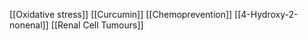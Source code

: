 [[Oxidative stress]]
[[Curcumin]]
[[Chemoprevention]]
[[4-Hydroxy-2-nonenal]]
[[Renal Cell Tumours]]
